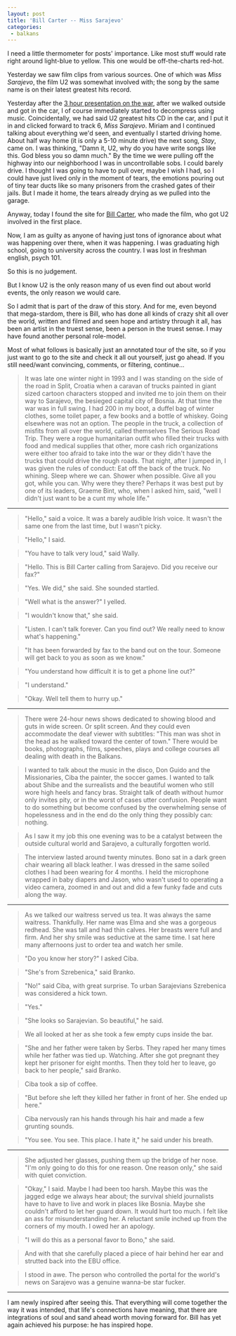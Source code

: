 ```yaml
---
layout: post
title: 'Bill Carter -- Miss Sarajevo'
categories:
 - balkans
---
```


I need a little thermometer for posts' importance. Like most stuff would rate right around light-blue to yellow. This one would be off-the-charts red-hot.

Yesterday we saw film clips from various sources. One of which was _Miss Sarajevo_, the film U2 was somewhat involved with; the song by the same name is on their latest greatest hits record.

Yesterday after the [3 hour presentation on the war]({{site.url}}/2003/01/08/oh-too-many-things-to-properly-process-on-such-a-blog/), after we walked outside and got in the car, I of course immediately started to decompress using music. Coincidentally, we had said U2 greatest hits CD in the car, and I put it in and clicked forward to track 6, _Miss Sarajevo_. Miriam and I continued talking about everything we'd seen, and eventually I started driving home. About half way home (it is only a 5-10 minute drive) the next song, _Stay_, came on. I was thinking, "Damn it, U2, why do you have write songs like this. God bless you so damn much." By the time we were pulling off the highway into our neighborhood I was in uncontrollable sobs. I could barely drive. I thought I was going to have to pull over, maybe I wish I had, so I could have just lived only in the moment of tears, the emotions pouring out of tiny tear ducts like so many prisoners from the crashed gates of their jails. But I made it home, the tears already drying as we pulled into the garage.

Anyway, today I found the site for [Bill Carter](https://www.billcarter.cc/), who made the film, who got U2 involved in the first place.

Now, I am as guilty as anyone of having just tons of ignorance about what was happening over there, when it was happening. I was graduating high school, going to university across the country. I was lost in freshman english, psych 101.

So this is no judgement.

But I know U2 is the only reason many of us even find out about world events, the only reason we would care.

So I admit that is part of the draw of this story. And for me, even beyond that mega-stardom, there is Bill, who has done all kinds of crazy shit all over the world, written and filmed and seen hope and artistry through it all, has been an artist in the truest sense, been a person in the truest sense. I may have found another personal role-model.

Most of what follows is basically just an annotated tour of the site, so if you just want to go to the site and check it all out yourself, just go ahead. If you still need/want convincing, comments, or filtering, continue...

> It was late one winter night in 1993 and I was standing on the side of the road in Split, Croatia when a caravan of trucks painted in giant sized cartoon characters stopped and invited me to join them on their way to Sarajevo, the besieged capital city of Bosnia. At that time the war was in full swing. I had 200 in my boot, a duffel bag of winter clothes, some toilet paper, a few books and a bottle of whiskey. Going elsewhere was not an option. The people in the truck, a collection of misfits from all over the world, called themselves The Serious Road Trip. They were a rogue humanitarian outfit who filled their trucks with food and medical supplies that other, more cash rich organizations were either too afraid to take into the war or they didn't have the trucks that could drive the rough roads. That night, after I jumped in, I was given the rules of conduct: Eat off the back of the truck. No whining. Sleep where we can. Shower when possible. Give all you got, while you can. Why were they there? Perhaps it was best put by one of its leaders, Graeme Bint, who, when I asked him, said, "well I didn't just want to be a cunt my whole life."

---

> "Hello," said a voice. It was a barely audible Irish voice. It wasn't the same one from the last time, but I wasn't picky.

> "Hello," I said.

> "You have to talk very loud," said Wally.

> "Hello. This is Bill Carter calling from Sarajevo. Did you receive our fax?"

> "Yes. We did," she said. She sounded startled.

> "Well what is the answer?" I yelled.

> "I wouldn't know that," she said.

> "Listen. I can't talk forever. Can you find out? We really need to know what's happening."

> "It has been forwarded by fax to the band out on the tour. Someone will get back to you as soon as we know."

> "You understand how difficult it is to get a phone line out?"

> "I understand."

> "Okay. Well tell them to hurry up."

---

> There were 24-hour news shows dedicated to showing blood and guts in wide screen. Or split screen. And they could even accommodate the deaf viewer with subtitles: "This man was shot in the head as he walked toward the center of town." There would be books, photographs, films, speeches, plays and college courses all dealing with death in the Balkans.

> I wanted to talk about the music in the disco, Don Guido and the Missionaries, Ciba the painter, the soccer games. I wanted to talk about Shibe and the surrealists and the beautiful women who still wore high heels and fancy bras. Straight talk of death without humor only invites pity, or in the worst of cases utter confusion. People want to do something but become confused by the overwhelming sense of hopelessness and in the end do the only thing they possibly can: nothing.

> As I saw it my job this one evening was to be a catalyst between the outside cultural world and Sarajevo, a culturally forgotten world.

> The interview lasted around twenty minutes. Bono sat in a dark green chair wearing all black leather. I was dressed in the same soiled clothes I had been wearing for 4 months. I held the microphone wrapped in baby diapers and Jason, who wasn't used to operating a video camera, zoomed in and out and did a few funky fade and cuts along the way.

---

> As we talked our waitress served us tea. It was always the same waitress. Thankfully. Her name was Elma and she was a gorgeous redhead. She was tall and had thin calves. Her breasts were full and firm. And her shy smile was seductive at the same time. I sat here many afternoons just to order tea and watch her smile.

> "Do you know her story?" I asked Ciba.

> "She's from Szrebenica," said Branko.

> "No!" said Ciba, with great surprise. To urban Sarajevians Szrebenica was considered a hick town. 

> "Yes."

> "She looks so Sarajevian. So beautiful," he said.

> We all looked at her as she took a few empty cups inside the bar.

> "She and her father were taken by Serbs. They raped her many times while her father was tied up. Watching. After she got pregnant they kept her prisoner for eight months. Then they told her to leave, go back to her people," said Branko.

> Ciba took a sip of coffee.

> "But before she left they killed her father in front of her. She ended up here."

> Ciba nervously ran his hands through his hair and made a few grunting sounds.

> "You see. You see. This place. I hate it," he said under his breath.

---

> She adjusted her glasses, pushing them up the bridge of her nose. "I'm only going to do this for one reason. One reason only," she said with quiet conviction.

> "Okay," I said. Maybe I had been too harsh. Maybe this was the jagged edge we always hear about; the survival shield journalists have to have to live and work in places like Bosnia. Maybe she couldn't afford to let her guard down. It would hurt too much. I felt like an ass for misunderstanding her. A reluctant smile inched up from the corners of my mouth. I owed her an apology.

> "I will do this as a personal favor to Bono," she said.

> And with that she carefully placed a piece of hair behind her ear and strutted back into the EBU office.

> I stood in awe. The person who controlled the portal for the world's news on Sarajevo was a genuine wanna-be star fucker.

---

I am newly inspired after seeing this. That everything will come together the way it was intended, that life's connections have meaning, that there are integrations of soul and sand ahead worth moving forward for. Bill has yet again achieved his purpose: he has inspired hope.
